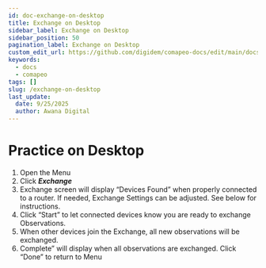 ```yaml
---
id: doc-exchange-on-desktop
title: Exchange on Desktop
sidebar_label: Exchange on Desktop
sidebar_position: 50
pagination_label: Exchange on Desktop
custom_edit_url: https://github.com/digidem/comapeo-docs/edit/main/docs/troubleshooting/exchange-on-desktop.md
keywords:
  - docs
  - comapeo
tags: []
slug: /exchange-on-desktop
last_update:
  date: 9/25/2025
  author: Awana Digital
---
```


# Practice on Desktop

1. Open the Menu
2. Click _**Exchange**_
3. Exchange screen will display “Devices Found” when properly connected to a router. If needed, Exchange Settings can be adjusted. See below for instructions.
4. Click “Start” to let connected devices know you are ready to exchange Observations.
5. When other devices join the Exchange, all new observations will be exchanged.
6. Complete” will display when all observations are exchanged. Click “Done” to return to Menu
